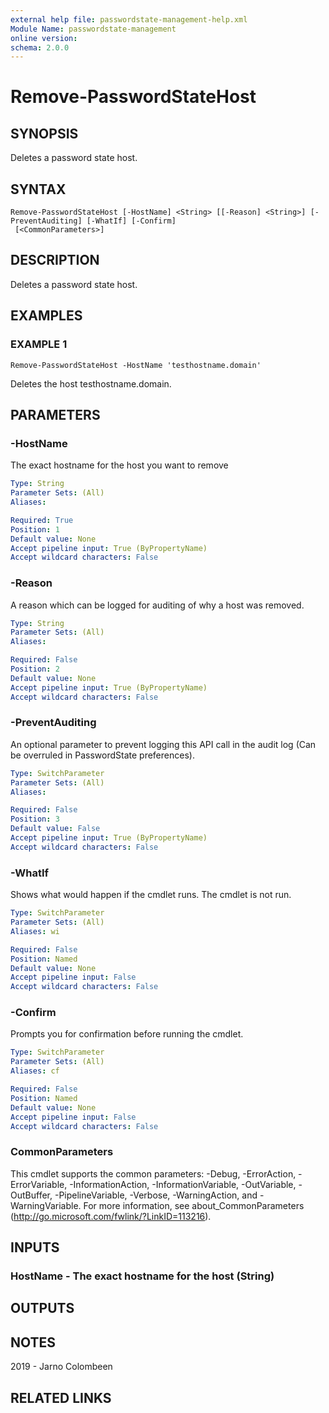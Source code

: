 ```yaml
---
external help file: passwordstate-management-help.xml
Module Name: passwordstate-management
online version:
schema: 2.0.0
---
```


# Remove-PasswordStateHost

## SYNOPSIS
Deletes a password state host.

## SYNTAX

```
Remove-PasswordStateHost [-HostName] <String> [[-Reason] <String>] [-PreventAuditing] [-WhatIf] [-Confirm]
 [<CommonParameters>]
```

## DESCRIPTION
Deletes a password state host.

## EXAMPLES

### EXAMPLE 1
```
Remove-PasswordStateHost -HostName 'testhostname.domain'
```

Deletes the host testhostname.domain.

## PARAMETERS

### -HostName
The exact hostname for the host you want to remove

```yaml
Type: String
Parameter Sets: (All)
Aliases:

Required: True
Position: 1
Default value: None
Accept pipeline input: True (ByPropertyName)
Accept wildcard characters: False
```

### -Reason
A reason which can be logged for auditing of why a host was removed.

```yaml
Type: String
Parameter Sets: (All)
Aliases:

Required: False
Position: 2
Default value: None
Accept pipeline input: True (ByPropertyName)
Accept wildcard characters: False
```

### -PreventAuditing
An optional parameter to prevent logging this API call in the audit log (Can be overruled in PasswordState preferences).

```yaml
Type: SwitchParameter
Parameter Sets: (All)
Aliases:

Required: False
Position: 3
Default value: False
Accept pipeline input: True (ByPropertyName)
Accept wildcard characters: False
```

### -WhatIf
Shows what would happen if the cmdlet runs.
The cmdlet is not run.

```yaml
Type: SwitchParameter
Parameter Sets: (All)
Aliases: wi

Required: False
Position: Named
Default value: None
Accept pipeline input: False
Accept wildcard characters: False
```

### -Confirm
Prompts you for confirmation before running the cmdlet.

```yaml
Type: SwitchParameter
Parameter Sets: (All)
Aliases: cf

Required: False
Position: Named
Default value: None
Accept pipeline input: False
Accept wildcard characters: False
```

### CommonParameters
This cmdlet supports the common parameters: -Debug, -ErrorAction, -ErrorVariable, -InformationAction, -InformationVariable, -OutVariable, -OutBuffer, -PipelineVariable, -Verbose, -WarningAction, and -WarningVariable. For more information, see about_CommonParameters (http://go.microsoft.com/fwlink/?LinkID=113216).

## INPUTS

### HostName - The exact hostname for the host (String)
## OUTPUTS

## NOTES
2019 - Jarno Colombeen

## RELATED LINKS

